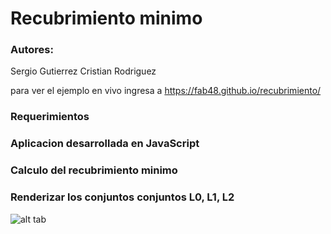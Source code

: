 # Recubrimiento minimo

### Autores:
Sergio Gutierrez
Cristian Rodriguez

para ver el ejemplo en vivo ingresa a https://fab48.github.io/recubrimiento/

### Requerimientos

### Aplicacion desarrollada en JavaScript
### Calculo del recubrimiento minimo
### Renderizar los conjuntos conjuntos L0, L1, L2

![alt tab]("https://raw.githubusercontent.com/fab48/recubrimiento/master/caso_de_uso.png")
